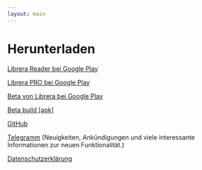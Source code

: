 ```yaml
---
layout: main
---
```

# Herunterladen

[Librera Reader bei Google Play](https://play.google.com/store/apps/details?id=com.foobnix.pdf.reader)

[Librera PRO bei Google Play](https://play.google.com/store/apps/details?id=com.foobnix.pro.pdf.reader)

[Beta von Librera bei Google Play](https://play.google.com/apps/testing/com.foobnix.pdf.reader)

[Beta build [apk]](http://beta.librera.mobi)

[GitHub](https://github.com/foobnix/LibreraReader)

[Telegramm](https://t.me/LibreraReader) (Neuigkeiten, Ankündigungen und viele interessante Informationen zur neuen Funktionalität.)

[Datenschutzerklärung](/wiki/PrivacyPolicy/de)
